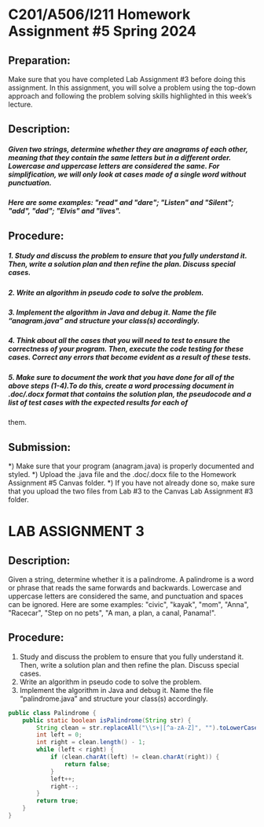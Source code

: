 # C201/A506/I211 Homework Assignment #5 Spring 2024

## Preparation:

Make sure that you have completed Lab Assignment #3 before doing this assignment. In this
assignment, you will solve a problem using the top-down approach and following the problem
solving skills highlighted in this week’s lecture.

## Description:

##### Given two strings, determine whether they are anagrams of each other, meaning that they contain the same letters but in a different order. Lowercase and uppercase letters are considered the same. For simplification, we will only look at cases made of a single word without punctuation. 
##### Here are some examples: "read" and "dare"; "Listen" and "Silent"; "add", "dad"; "Elvis" and "lives".

## Procedure:

##### 1. Study and discuss the problem to ensure that you fully understand it. Then, write a solution plan and then refine the plan. Discuss special cases.
##### 2. Write an algorithm in pseudo code to solve the problem.
##### 3. Implement the algorithm in Java and debug it. Name the file “anagram.java” and structure your class(s) accordingly.
##### 4. Think about all the cases that you will need to test to ensure the correctness of your program. Then, execute the code testing for these cases. Correct any errors that become evident as a result of these tests.
##### 5. Make sure to document the work that you have done for all of the above steps (1-4).To do this, create a word processing document in .doc/.docx format that contains the solution plan, the pseudocode and a list of test cases with the expected results for each of
them.

## Submission:

\*) Make sure that your program (anagram.java) is properly documented and styled.
\*) Upload the .java file and the .doc/.docx file to the Homework Assignment #5 Canvas
folder.
\*) If you have not already done so, make sure that you upload the two files from Lab #3 to
the Canvas Lab Assignment #3 folder.

# LAB ASSIGNMENT 3
## Description:
Given a string, determine whether it is a palindrome. A palindrome is a word or phrase that reads the same forwards and backwards. Lowercase and uppercase letters are considered the same, and punctuation and spaces can be ignored. Here are some examples: "civic", "kayak", "mom", "Anna", "Racecar", "Step on no pets", "A man, a plan, a canal, Panama!".

## Procedure:
1) Study and discuss the problem to ensure that you fully understand it. Then, write a solution plan and then refine the plan. Discuss special cases.
2) Write an algorithm in pseudo code to solve the problem.
3) Implement the algorithm in Java and debug it. Name the file “palindrome.java” and structure your class(s) accordingly.

```java
public class Palindrome {
    public static boolean isPalindrome(String str) {
        String clean = str.replaceAll("\\s+|[^a-zA-Z]", "").toLowerCase();
        int left = 0;
        int right = clean.length() - 1;
        while (left < right) {
            if (clean.charAt(left) != clean.charAt(right)) {
                return false;
            }
            left++;
            right--;
        }
        return true;
    }
}
